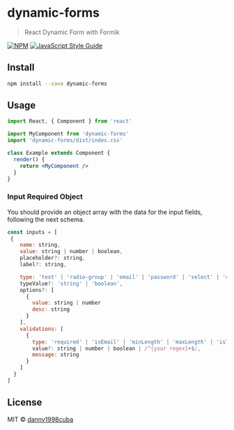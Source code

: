# dynamic-forms

> React Dynamic Form with Formik

[![NPM](https://img.shields.io/npm/v/dynamic-forms.svg)](https://www.npmjs.com/package/dynamic-forms) [![JavaScript Style Guide](https://img.shields.io/badge/code_style-standard-brightgreen.svg)](https://standardjs.com)

## Install

```bash
npm install --save dynamic-forms
```

## Usage

```jsx
import React, { Component } from 'react'

import MyComponent from 'dynamic-forms'
import 'dynamic-forms/dist/index.css'

class Example extends Component {
  render() {
    return <MyComponent />
  }
}
```

### Input Required Object

You should provide an object array with the data for the input fields, following the next schema.

```js
const inputs = [
 {
    name: string,
    value: string | number | boolean,
    placeholder?: string,
    label?: string,

    type: 'text' | 'radio-group' | 'email' | 'password' | 'select' | 'checkbox',
    typeValue?: 'string' | 'boolean',
    options?: [
      {
        value: string | number
        desc: string
      }
    ],
    validations: [
      {
        type: 'required' | 'isEmail' | 'minLength' | 'maxLength' | 'isTrue' | 'regex',
        value?: string | number | boolean | /^{your regex}+$/,
        message: string
      }
    ]
  }
]
```

## License

MIT © [danny1998cuba](https://github.com/danny1998cuba)

